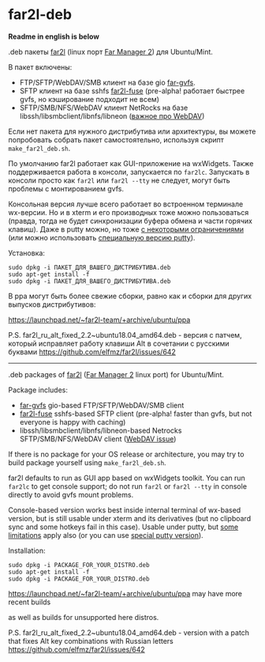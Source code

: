 # far2l-deb
**Readme in english is below**

.deb пакеты [far2l](https://github.com/elfmz/far2l) (linux порт [Far Manager 2](http://www.farmanager.com/index.php?l=ru)) для Ubuntu/Mint.

В пакет включены:
- FTP/SFTP/WebDAV/SMB клиент на базе gio [far-gvfs](https://github.com/cycleg/far-gvfs).
- SFTP клиент на базе sshfs [far2l-fuse](https://github.com/unxed/far2l-fuse) (pre-alpha! работает быстрее gvfs, но кэширование подходит не всем)
- SFTP/SMB/NFS/WebDAV клиент NetRocks на базе libssh/libsmbclient/libnfs/libneon ([важное про WebDAV](https://github.com/unxed/far2l-deb/issues/10#issuecomment-498057917))

Если нет пакета для нужного дистрибутива или архитектуры, вы можете попробовать собрать пакет самостоятельно, используя скрипт `make_far2l_deb.sh`.

По умолчанию far2l работает как GUI-приложение на wxWidgets. Также поддерживается работа в консоли, запускается по `far2lc`. Запускать в консоли просто как `far2l` или `far2l --tty` не следует, могут быть проблемы с монтированием gvfs.

Консольная версия лучше всего работает во встроенном терминале wx-версии. Но и в xterm и его производных тоже можно пользоваться (правда, тогда не будет синхронизации буфера обмена и части горячих клавиш). Даже в putty можно, но тоже [с некоторыми ограничениями](https://github.com/elfmz/far2l/issues/472) (или можно использовать [специальную версию putty](https://github.com/unxed/putty4far2l)).

Установка:
```
sudo dpkg -i ПАКЕТ_ДЛЯ_ВАШЕГО_ДИСТРИБУТИВА.deb
sudo apt-get install -f
sudo dpkg -i ПАКЕТ_ДЛЯ_ВАШЕГО_ДИСТРИБУТИВА.deb
```

В ppa могут быть более свежие сборки, равно как и сборки для других выпусков дистрибутивов:

https://launchpad.net/~far2l-team/+archive/ubuntu/ppa

P.S. far2l_ru_alt_fixed_2.2~ubuntu18.04_amd64.deb - версия с патчем, который исправляет работу клавиши Alt в сочетании с русскими буквами
https://github.com/elfmz/far2l/issues/642

---

.deb packages of [far2l](https://github.com/elfmz/far2l) ([Far Manager 2](http://www.farmanager.com/index.php?l=en) linux port) for Ubuntu/Mint.

Package includes:
- [far-gvfs](https://github.com/cycleg/far-gvfs) gio-based FTP/SFTP/WebDAV/SMB client
- [far2l-fuse](https://github.com/unxed/far2l-fuse) sshfs-based SFTP client (pre-alpha! faster than gvfs, but not everyone is happy with caching)
- libssh/libsmbclient/libnfs/libneon-based Netrocks SFTP/SMB/NFS/WebDAV client ([WebDAV issue](https://github.com/unxed/far2l-deb/issues/10#issuecomment-498057917))

If there is no package for your OS release or architecture, you may try to build package yourself using `make_far2l_deb.sh`.

far2l defaults to run as GUI app based on wxWidgets toolkit. You can run `far2lс` to get console support; do not run `far2l` or `far2l --tty` in console directly to avoid gvfs mount problems.

Console-based version works best inside internal terminal of wx-based version, but is still usable under xterm and its derivatives (but no clipboard sync and some hotkeys fail in this case). Usable under putty, but [some limitations](https://github.com/elfmz/far2l/issues/472) apply also (or you can use [special putty version](https://github.com/unxed/putty4far2l)).

Installation:
```
sudo dpkg -i PACKAGE_FOR_YOUR_DISTRO.deb
sudo apt-get install -f
sudo dpkg -i PACKAGE_FOR_YOUR_DISTRO.deb
```

https://launchpad.net/~far2l-team/+archive/ubuntu/ppa may have more recent builds

as well as builds for unsupported here distros.

P.S. far2l_ru_alt_fixed_2.2~ubuntu18.04_amd64.deb - version with a patch that fixes Alt key combinations with Russian letters
https://github.com/elfmz/far2l/issues/642
